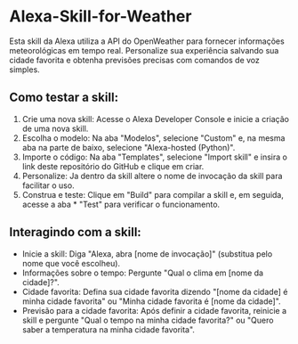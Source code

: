 # Alexa-Skill-for-Weather
Esta skill da Alexa utiliza a API do OpenWeather para fornecer informações meteorológicas em tempo real. Personalize sua experiência salvando sua cidade favorita e obtenha previsões precisas com comandos de voz simples.

## Como testar a skill:

1. Crie uma nova skill: Acesse o Alexa Developer Console e inicie a criação de uma nova skill.
2. Escolha o modelo: Na aba "Modelos", selecione "Custom" e, na mesma aba na parte de baixo, selecione "Alexa-hosted (Python)".
3. Importe o código: Na aba "Templates", selecione "Import skill" e insira o link deste repositório do GitHub e clique em criar.
4. Personalize: Ja dentro da skill altere o nome de invocação da skill para facilitar o uso.
5. Construa e teste: Clique em "Build" para compilar a skill e, em seguida, acesse a aba * "Test" para verificar o funcionamento.

## Interagindo com a skill:

- Inicie a skill: Diga "Alexa, abra [nome de invocação]" (substitua pelo nome que você escolheu).
- Informações sobre o tempo: Pergunte "Qual o clima em [nome da cidade]?".
- Cidade favorita: Defina sua cidade favorita dizendo "[nome da cidade] é minha cidade favorita" ou "Minha cidade favorita é [nome da cidade]".
- Previsão para a cidade favorita: Após definir a cidade favorita, reinicie a skill e pergunte "Qual o tempo na minha cidade favorita?" ou "Quero saber a temperatura na minha cidade favorita".

